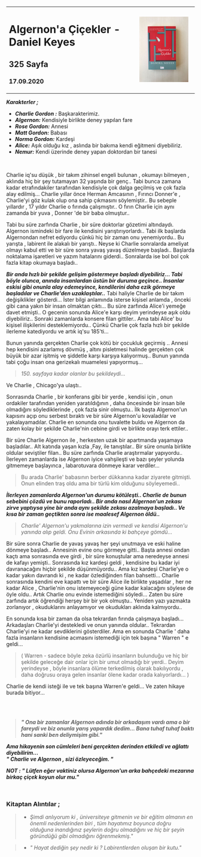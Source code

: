
<table><tr>
<td align="left"> 
  
# Algernon'a Çiçekler - Daniel Keyes
## 325 Sayfa
### 17.09.2020

  
</td>
<td> 
  <p align="center" style="padding: 10px">
    <img alt="Bir-Delinin-Hatıra-Defteri" src="../images/16_algernona_cicekler.jpg" width="250">
    <br>
    
  </p> 
</td>

</tr></table>

***Karakterler ;***
- ***Charlie Gordon :*** Başkarakterimiz.
- ***Algernon:*** Kendisiyle birlikte deney yapılan fare
- ***Rose Gordon:***  Annesi
- ***Matt Gordon:***  Babası
- ***Norma Gordon:*** Kardeşi
- ***Alice:*** Aşık olduğu kız , aslında bir bakıma kendi eğitmeni diyebiliriz.
- ***Nemur:*** Kendi üzerinde deney yapan doktordan bir tanesi 


<br>

Charlie iq'su düşük , bir takım zihinsel engeli bulunan , okumayı bilmeyen , aklında hiç bir şey tutamayan 32 yaşında bir genç.. Tabi bunca zamana kadar etrafındakiler tarafından kendisiyle çok dalga geçilmiş ve çok fazla alay edilmiş...  Charlie yıllar önce Herman Amcasının , Fırıncı Donner'e , Charlie'yi göz kulak olup ona sahip çıkmasını söylemiştir.. Bu sebeple yıllardır , 17 yıldır Charlie o fırında çalışmıştır.. O fırın Charlie için aynı zamanda bir yuva , Donner 'de bir baba olmuştur..

 Tabi bu süre zarfında Charlie , bir süre doktorlar gözetimi altındaydı. Algernon ismindeki bir fare ile kendisini yarıştırıyorlardı.. Tabi ilk başlarda Algernondan nefret ediyordu çünkü hiç bir zaman onu yenemiyordu.. Bu yarışta ,  labirent ile alakalı bir yarıştı.. Neyse ki Charlie sonralarda ameliyat olmayı kabul etti ve bir süre sonra yavaş yavaş düzelmeye başladı.. Başlarda noktalama işaretleri ve yazım hatalarını giderdi.. Sonralarda ise bol bol çok fazla kitap okumaya başladı.. 

 ***Bir anda hızlı  bir şekilde gelişim göstermeye başladı diyebiliriz...  Tabi böyle olunca, anında insanlardan üstün bir duruma geçince.. İnsanlar eskisi gibi onunla alay edemeyince, kendilerini  daha ezik görmeye başladılar ve Charlie'den uzaklaştılar..*** Tabi haliyle Charlie de bir takım değişiklikler gösterdi...  İster bilgi anlamında isterse kişisel anlamda , önceki gibi cana yakın bir insan olmaktan çıktı...  Bu süre zarfında Alice'i yemeğe davet etmişti.. O gecenin sonunda Alice'e karşı deyim yerindeyse aşık oldu diyebiliriz.. Sonraki zamanlarda konsere filan gittiler.. Ama tabi Alice' bu kişisel ilişkilerini desteklemiyordu.. Çünkü Charlie çok fazla hızlı bir şekilde ilerleme katediyordu ve artık iq'su 185'ti... 

  Bunun yanında gerçekten Charlie çok kötü bir çocukluk geçirmiş ..  Annesi hep kendisini azarlamış dövmüş , altını pisletmesi halinde gerçekten çok büyük bir azar işitmiş ve şiddetle karşı karşıya kalıyormuş.. Bunun yanında tabi  çoğu insan ona gerizekalı muamelesi yapıyormuş...

  > *150. sayfaya kadar olanlar bu şekildeydi...*

  Ve Charlie , Chicago'ya ulaştı..
  
  Sonrasında Charlie , bir konferans gibi bir yerde , kendisi için , onun ordakiler tarafından yeniden yaratıldığının , daha öncesinde  bir insan bile olmadığını söylediklerinde , çok fazla sinir olmuştu.. İlk başta Algernon'un kapısını açıp onu serbest bıraktı ve bir süre Algernon'u kovaladılar ve yakalayamadılar. Charlie en sonunda onu tuvalette buldu ve Algernon da zaten kolay bir  şekilde 
Charlie'nin cebine girdi ve birlikte orayı terk ettiler..

 Bir süre Charlie Algernon ile , herkesten uzak bir apartmanda yaşamaya başladılar.. Alt katında yaşan kızla ,Fay, ile  tanıştılar.. Bir süre onunla birlikte oldular seviştiler filan.. Bu süre zarfında Charlie araştırmalar yapıyordu.. İlerleyen zamanlarda ise Algernon iyice vahşileşti ve bazı şeyler yolunda gitmemeye başlayınca , labarotuvara dönmeye karar verdiler... 
 > Bu arada Charlie' babasının berber dükkanına kadar  ziyarete gitmişti. Onun elinden traş oldu ama bir türlü kim olduğunu söyleyemedi..

 ***İlerleyen zamanlarda Algernon'un durumu kötüleşti.. Charlie de bunun sebebini çözdü ve bunu raporladı.. Bir anda nasıl  Algernon'un zekası zirve yaptıysa yine bir anda aynı şekilde zekası azalmaya başladı.. Ve kısa bir zaman geçtikten sonra ise maalesef Algernon öldü..***
 
 > *Charlie' Algernon'u yakmalarına izin vermedi ve kendisi Algernon'u yanında alıp geldi. Onu Evinin arkasında ki  bahçeye gömdü...*

  Bir süre sonra Charlie de yavaş yavaş her şeyi unutmaya ve eski haline dönmeye başladı.. Annesinin evine onu görmeye gitti.. Başta annesi ondan kaçtı ama sonrasında eve girdi , bir süre konuştular ama neredeyse annesi de kafayı yemişti.. Sonrasında kız kardeşi geldi , kendisine bu kadar iyi davranacağını hiçbir şekilde düşünmüyordu.. Ama kız kardeşi Charlie'ye o kadar yakın davrandı ki  , ne kadar özlediğinden filan bahsetti... Charlie sonrasında kendini eve kapattı ve bir süre Alice ile  birlikte yaşadılar , her ne kadar Alice , Charlie'nin onu istemeyeceği güne kadar kalacağını söylese de öyle oldu..  Artık Charlie onu evinde istemediğini söyledi... Zaten bu süre zarfında artık öğrendiği herşey bir bir yok olmuştu.. Yeniden  yazı yazmakta zorlanıyor , okuduklarını anlayamıyor ve okudukları aklında kalmıyordu..

  En sonunda kısa bir zaman da olsa tekrardan fırında çalışmaya başladı... Arkadaşları Charlie'yi destekledi  ve onun yanında oldular.. Tekrardan Charlie'yi ne kadar  sevdiklerini gösterdiler. Ama en sonunda Charlie ' daha fazla insanların kendisine acımasını istemediği için tek başına " Warren " e geldi...

  > ( Warren - sadece böyle zeka özürlü insanların bulunduğu ve hiç bir şekilde geleceğe dair onlar için bir umut olmadığı bir yerdi.. Deyim yerindeyse , böyle insanlara ölüme terkedilmiş olarak bakılıyordu
   , daha doğrusu oraya gelen insanlar ölene kadar orada kalıyorlardı... )

   Charlie de kendi isteği ile ve tek başına Warren'e geldi... Ve zaten hikaye burada bitiyor...

   <br> <br>

   > ***" Ona bir zamanlar Algernon adında bir arkadaşım vardı ama o bir fareydi ve biz onunla yarış yapardık dedim... Bana tuhaf tuhaf baktı hani sanki ben deliymişim gibi."***
   


   ***Ama hikayenin son cümleleri beni gerçekten derinden etkiledi ve ağlattı diyebilirim...*** <br>
   ***" Charlie ve Algernon , sizi özleyeceğim. "***

***NOT : " Lütfen eğer vaktiniz olursa Algernon'un arka bahçedeki mezarına birkaç çiçek koyun olur mu."***
   
   
   <br>

### Kitaptan Alıntılar ;
> - *Şimdi anlıyorum ki , üniversiteye gitmenin ve bir eğitim almanın en önemli nedenlerinden biri , tüm hayatımız boyunca  doğru olduğuna inandığınız şeylerin doğru olmadığını ve hiç bir şeyin göründüğü gibi olmadığını öğrenmekmiş."*

> - *" Hayat dediğin şey nedir ki ? Labirentlerden oluşan bir kutu."*


